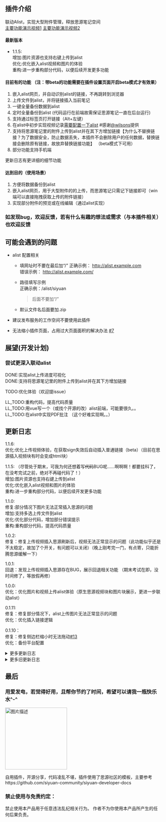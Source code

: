 ## 插件介绍
联动Alist，实现大型附件管理，释放思源笔记空间  
[主要功能演示视频1](https://ld246.com/article/1727347960883?r=stevehfut)
[主要功能演示视频2](https://ld246.com/article/1732334875740?r=stevehfut)
#### 最新版本  
-  1.1.5:  
 增加:图片资源也支持右键上传到alist     
 优化:优化嵌入alist视频和图片的体验  
 重构:进一步重构部分代码，以便后续开发更多功能   

#### 目前有的功能  （注：带beta的功能需要在插件设置页面开启beta模式才有效果）
1. 嵌入alist网页，并自动识别alist的链接，不再跳转到浏览器  
2. 上传文件到alist，并将链接插入当前笔记  
3. 一键全量备份数据到alist
4. 定时全量备份到alist (代码运行在前端故需保证思源笔记一直在后台运行)
5. 支持通过标签页打开链接（Alt+左键） 
6. 在alist中初步实现视频记录[需要配置一下alist](https://ld246.com/article/1727347960883/comment/1729590148031#comments) #感谢[@wilsons](https://ld246.com/member/wilsons)提供  
7. 支持将思源笔记里的附件上传到alist并在其下方增加链接【为什么不替换链接？为了数据安全，防止数据丢失，本插件不会删除用户的任何数据，替换链接会删除原有链接，故放弃替换链接功能】 （beta模式下可用）  
8. 部分功能支持手机端  

更新日志有更详细的细节功能
#### 达到目的（使用场景）
1. 方便将数据备份到alist
2. 嵌入alist网页，用于大型附件的的上传，而思源笔记只需记下链接即可（win端可以直接拖拽获取上传的附件链接）
3. 实现部分附件的预览或在线编辑（通过alist实现）

### 如发现bug，欢迎反馈，若有什么有趣的想法或需求（与本插件相关）也欢迎反馈

## 可能会遇到的问题

- alist 配置相关
  - 填网址时不要在最后加“/” 
   正确示例： 
   http://alist.example.com  
  错误示例：
   http://alist.example.com/

   - 路径填写示例  
    正确示例：/alist/siyuan
      > 后面不要加“/”
   - 默认文件名后面要加.zip 

- 建议发布服务的工作空间不要使用此插件
- 无法缩小插件页面，占用过大页面面积的解决办法 [#7](https://github.com/loonghfut/siyuan-alist/issues/7)

## 展望(开发计划)
### 尝试更深入联动alist  

DONE:实现alist上传进度可视化  
DONE:支持将思源笔记里的附件上传到alist并在其下方增加链接

TODO:优化体验（欢迎提issue）  

LL_TODO:重构代码，提高代码质量    
LL_TODO:用vue写一个（或找个开源的改）alist前端，可能要很久。。    
LL_TODO:在alist中实现PDF批注  （这个好难实现啊。。）  

## 更新日志      
 1.1.6:  
 优化:优化上传视频体验，在获取sign失效后自动插入普通链接（beta）（目前在思源插入视频块有时会变成html块）

 1.1.5:  （尽管处于期末，可我为何还想着写~~代码~~BUG呢……啊啊啊！都要挂科了，在没考完试之前，绝对不再碰代码了！）   
 增加:图片资源也支持右键上传到alist     
 优化:优化嵌入alist视频和图片的体验    
 重构:进一步重构部分代码，以便后续开发更多功能    

 1.1.0:  
 修复:部分情况下图片无法正常插入思源的问题   
 增加:支持多选上传文件到alist   
 优化:优化部分代码，增加部分错误提示  
 重构:重构部分代码，提高代码质量  

 1.0.2:   
 修复：修复上传视频插入思源刷新后，视频无法正常显示的问题（此功能似乎还是不太稳定，故加了个开关，有问题可以关闭）（晚上刚考完一门，有点寄，只能折腾思源缓解一下）

 1.0.1:  
 回退：发现上传视频插入思源存在BUG，展示回退相关功能  （期末考试在即，没时间修了，等放假再修）

 1.0.0:   
 优化：优化图片和视频上传alist体验（原生思源视频块和图片块展示，更进一步联动alist） 

 0.1.11:  
 修复：修复部分情况下，alist上传图片无法正常显示的问题  
 优化：优化插入链接逻辑

 0.1.10：  
 修复：修复侧边栏缩小时无法拖动[#13](https://github.com/loonghfut/siyuan-alist/issues/13)  
 优化：备份平台配置

<details>
  <summary>更多更新日志</summary>

### 0.1.9
- 增加：为方便alist管理，将图片单独保存在一个文件夹中

### 0.1.8
- 增加：当上传为图片时，在笔记中插入alist链接图片 [#11](https://github.com/loonghfut/siyuan-alist/issues/11)

### 0.1.7
- 增加：支持自定义自动备份平台 [#10.1](https://github.com/loonghfut/siyuan-alist/issues/10)

### 0.1.6
- 修复：[#10](https://github.com/loonghfut/siyuan-alist/issues/10)

### 0.1.4
- 修复：备份时间戳不会更新 [#9.1](https://github.com/loonghfut/siyuan-alist/issues/9)
- 增加：支持时间戳位置自定义 [#9.2](https://github.com/loonghfut/siyuan-alist/issues/9)

### 0.1.3
- 增加：默认备份名新增时间戳变量 [#8](https://github.com/loonghfut/siyuan-alist/issues/8)
- 修复：修复部分日志输出

### 0.1.2
- 增加：增加右键删除alist附件（实际上移动到回收站）功能 （beta）
- 增加：上传的alist附件链接增加前缀📄标识(方便快速识别链接是否为alist附件)
- 优化：优化部分代码，减少alist api请求数

### 0.1.0
- 增加：部分功能兼容手机端
- 修复：手机端部分功能报错
- 移除：移除悬浮alist附件预览窗口（感觉没用）

### 0.1.0_dev
- 优化：优化上传链接插入位置，默认为光标所在的块的后面添加链接（不再是在文档末尾添加链接了） （beta）
- 增加：新增悬浮alist附件预览窗口  （beta）

</details>
<details>
<summary>更多旧更新日志</summary>
<details>
  <summary>0.0.12</summary>
  
  增加：支持上传文件到alist时，自动添加日期文件夹 [#6](https://github.com/loonghfut/siyuan-alist/issues/6)
</details>

<details>
  <summary>0.0.11</summary>
  
  优化：移除无用包，优化代码结构，缩小插件体积  
  增加：支持将思源笔记里的附件上传到alist并在其下方增加链接【为什么不替换链接？为了数据安全，防止数据丢失，本插件不会删除用户的任何数据，替换链接会删除原有链接，故放弃替换链接功能】 （beta）  
  修复：在beta模式下，上传文件到alist时，部分文件乱码问题
</details>

<details>
  <summary>0.0.10</summary>
  
  优化：移除部分无用代码  
  增加：上传文件到alist时，支持进度显示（beta）  
  增加：新增beta模式，用于测试新功能，默认关闭，需要手动开启  
</details>

<details>
  <summary>0.0.9</summary>
  
  修复：设置自动备份时，因填写时间格式错误，系统一直卡在启动页面 [#3](https://github.com/loonghfut/siyuan-alist/issues/3#issue-2643143686)   
  优化：增加自动备份时间格式填写错误提醒  
</details>

<details>
  <summary>0.0.8</summary>
  
  安全：在发布状态下，插件禁用（后续考虑开放部分功能） [#2.2](https://github.com/loonghfut/siyuan-alist/issues/2)  
  优化：优化插件设置体验，部分配置变更后自动刷新  
  安全：默认禁止敏感信息日志输出，防止发布状态下alist配置信息泄漏（如有遗漏，欢迎反馈）  
</details>

<details>
  <summary>0.0.7</summary>
  
  优化：触发方式支持自定义 [#2.1](https://github.com/loonghfut/siyuan-alist/issues/2#issuecomment-2439596132)  
  移除：移除 '是否改为`Ctrl+左键`触发' 选项（没有太大用处）
</details>

<details>
  <summary>0.0.6</summary>
  
  优化：增加在顶栏部分区域实现拖拽文件上传，以优化上传文件体验(beta)   
</details>

<details>
  <summary>0.0.5</summary>
  
  增加：'是否改为'Ctrl+左键'触发' 选项提高插件兼容性  
  增加：在alist中初步实现视频记录[需要配置一下alist](https://ld246.com/article/1727347960883/comment/1729590148031#comments) #感谢[@wilsons](https://ld246.com/member/wilsons)提供
</details>

<details>
  <summary>0.0.4</summary>
  
  优化：报错反馈 [#1](https://github.com/loonghfut/siyuan-alist/issues/1)  
</details>

<details>
  <summary>0.0.3</summary>
  
  支持定时备份到alist  (代码运行在前端故需保证思源笔记一直在后台运行)  
  优化全量备份交互  
</details>

<details>
  <summary>0.0.2</summary>
  
  支持通过标签页打开链接（Alt+左键） 
</details>

<details>
  <summary>0.0.1</summary>
  
  初版，为连接互传插件中alist相关功能的提取  
</details>
</details>

## 最后
### 用爱发电，若觉得好用，且帮你节约了时间，希望可以请我一瓶快乐水^-^
<img src="https://pic.imgdb.cn/item/6751b929d0e0a243d4de55a7.png" alt="图片描述" width="200" />


自用插件，开源分享，代码凌乱不堪，插件使用了思源社区的模板，主要参考https://github.com/siyuan-community/siyuan-developer-docs


### 禁止使用与免责约定：
禁止使用本产品用于任意违法乱纪相关行为。
作者不为你使用本产品所产生的任何后果负责。